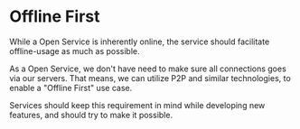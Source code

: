 # Offline First

While a Open Service is inherently online, the service should facilitate offline-usage as much as possible.

As a Open Service, we don't have need to make sure all connections goes via our servers. That means, we can utilize P2P and similar technologies, to enable a "Offline First" use case.

Services should keep this requirement in mind while developing new features, and should try to make it possible.
